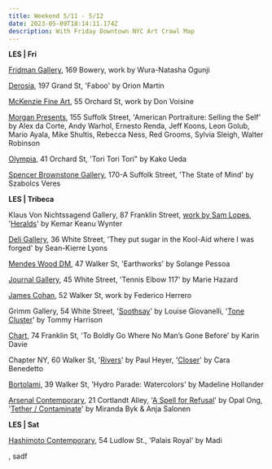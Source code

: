 ```yaml
---
title: Weekend 5/11 - 5/12
date: 2023-05-09T18:14:11.174Z
description: With Friday Downtown NYC Art Crawl Map
---
```

**L﻿ES | Fri**

[Fridman Gallery](https://www.fridmangallery.com/current-exhibitions), 169 Bowery, work by Wura-Natasha Ogunji

[Derosia](https://www.derosia.nyc/exhibitions/faboo), 197 Grand St, 'Faboo' by Orion Martin

[McKenzie Fine Art](http://www.mckenziefineart.com/exhib/Don-Voisine-2023-exhibition.html), 55 Orchard St, work by Don Voisine

[Morgan Presents](https://www.morgan-presents.com/exhibitions/18-american-portraiture-selling-the-self/press_release_text/), 155 Suffolk Street, 'American Portraiture: Selling the Self' by Alex da Corte, Andy Warhol, Ernesto Renda, Jeff Koons, Leon Golub, Mario Ayala, Mike Shultis, Rebecca Ness, Red Grooms, Sylvia Sleigh, Walter Robinson

[Olympia](https://olympiart.org/upcoming), 41 Orchard St, 'Tori Tori Tori" by Kako Ueda

[Spencer Brownstone Gallery](https://spencerbrownstonegallery.com/exhibitions/the-state-of-mind), 170-A Suffolk Street, 'The State of Mind' by Szabolcs Veres

**L﻿ES | Tribeca**

Klaus Von Nichtssagend Gallery, 87 Franklin Street, [work by Sam Lopes](https://klausgallery.com/exhibition/sam-lopes/), '[Heralds](https://klausgallery.com/exhibition/kemar-keanu-wynter-heralds-2023-05-12/)' by Kemar Keanu Wynter

[Deli Gallery](https://deligallery.com/Exhibitions), 36 White Street, 'They put sugar in the Kool-Aid where I was forged' by Sean-Kierre Lyons

[Mendes Wood DM](https://mendeswooddm.com/en/exhibition/earthworks), 47 Walker St, 'Earthworks' by Solange Pessoa

[Journal Gallery](https://www.thejournalinc.com/), 45 White Street, 'Tennis Elbow 117' by Marie Hazard

[James Cohan](https://www.jamescohan.com/exhibitions/federico-herrero5), 52 Walker St, work by Federico Herrero

Grimm Gallery, 54 White Street, '[Soothsay](https://grimmgallery.com/exhibitions/253-louise-giovanelli-soothsay/)' by Louise Giovanelli, '[Tone Cluster](https://grimmgallery.com/exhibitions/256-tommy-harrison-tone-cluster/)' by Tommy Harrison

[Chart](https://chart-gallery.com/exhibitions/45-karin-davie-to-boldly-go-where-no-mans/), 74 Franklin St, 'To Boldly Go Where No Man’s Gone Before' by Karin Davie

Chapter NY, 60 Walker St, '[Rivers](https://chapter-ny.com/exhibitions/upcoming/paul-heyer/)' by Paul Heyer, '[Closer](https://chapter-ny.com/exhibitions/upcoming/cara-benedetto/)' by Cara Benedetto

[Bortolami](https://www.bortolamigallery.com/exhibitions/hydro-parade-watercolors), 39 Walker St, 'Hydro Parade: Watercolors' by Madeline Hollander

[Arsenal Contemporary](https://www.arsenalcontemporary.com/ny/exhib/detail/opal-ong-a-spell-for-refusal), 21 Cortlandt Alley, '[A Spell for Refusal](https://www.arsenalcontemporary.com/ny/exhib/detail/opal-ong-a-spell-for-refusal)' by Opal Ong, '[Tether / Contaminate](https://www.arsenalcontemporary.com/ny/exhib/detail/miranda-byk-anja-salonen-tether-contaminate)' by Miranda Byk & Anja Salonen

**L﻿ES | Sat**

[Hashimoto Contemporary](https://www.hashimotocontemporary.com/exhibitions/231-madi-palais-royal/overview/), 54 Ludlow St., 'Palais Royal' by Madi

, sadf
